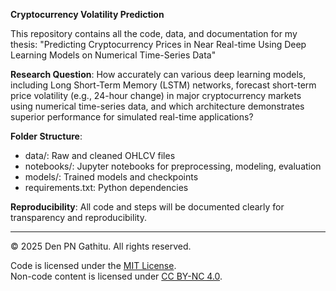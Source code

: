 **Cryptocurrency Volatility Prediction**

This repository contains all the code, data, and documentation for my thesis:
"Predicting Cryptocurrency Prices in Near Real-time Using Deep Learning Models on Numerical Time-Series Data"



**Research Question**:
How accurately can various deep learning models, including Long Short-Term Memory (LSTM) networks, forecast short-term price volatility (e.g., 24-hour change) in major cryptocurrency markets using numerical time-series data, and which architecture demonstrates superior performance for simulated real-time applications?



**Folder Structure**:

* data/: Raw and cleaned OHLCV files
* notebooks/: Jupyter notebooks for preprocessing, modeling, evaluation
* models/: Trained models and checkpoints
* requirements.txt: Python dependencies



**Reproducibility**:
All code and steps will be documented clearly for transparency and reproducibility.



---

© 2025 Den PN Gathitu. All rights reserved.

Code is licensed under the [MIT License](LICENSE).  
Non-code content is licensed under [CC BY-NC 4.0](LICENSE-NONCODE.txt).